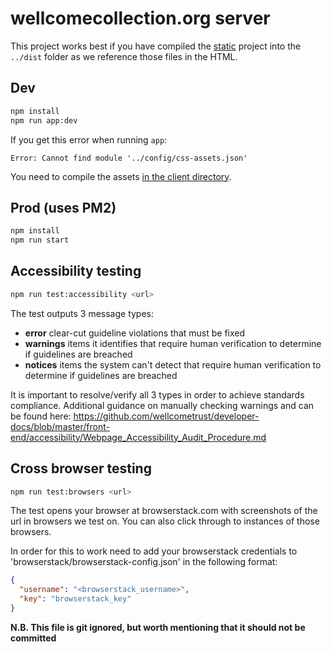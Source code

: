 # wellcomecollection.org server

This project works best if you have compiled the [static](../static) project into the
`../dist` folder as we reference those files in the HTML.


## Dev

```bash
npm install
npm run app:dev
```

If you get this error when running `app`:

```
Error: Cannot find module '../config/css-assets.json'
```

You need to compile the assets [in the client directory](../client).


## Prod (uses PM2)

```bash
npm install
npm run start
```

## Accessibility testing

```bash
npm run test:accessibility <url>
```

The test outputs 3 message types:

- **error** clear-cut guideline violations that must be fixed
- **warnings** items it identifies that require human verification to determine if guidelines are breached
- **notices** items the system can't detect that require human verification to determine if guidelines are breached

It is important to resolve/verify all 3 types in order to achieve standards compliance.
Additional guidance on manually checking warnings and can be found here:
https://github.com/wellcometrust/developer-docs/blob/master/front-end/accessibility/Webpage_Accessibility_Audit_Procedure.md


## Cross browser testing

```bash
npm run test:browsers <url>
```

The test opens your browser at browserstack.com with screenshots of the url in browsers we test on.
You can also click through to instances of those browsers.

In order for this to work need to add your browserstack credentials to 'browserstack/browserstack-config.json'
in the following format:

```json
{
  "username": "<browserstack_username>",
  "key": "browserstack_key"
}
```

**N.B. This file is git ignored, but worth mentioning that it should not be committed**
